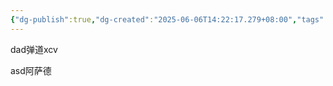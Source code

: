 ```yaml
---
{"dg-publish":true,"dg-created":"2025-06-06T14:22:17.279+08:00","tags":null,"share":"true","github-path":"笔记/是的啊","permalink":"/002-知识管理/publish/2025年/5月/是的啊/","dgPassFrontmatter":true}
---
```


 dad弹道xcv

asd阿萨德